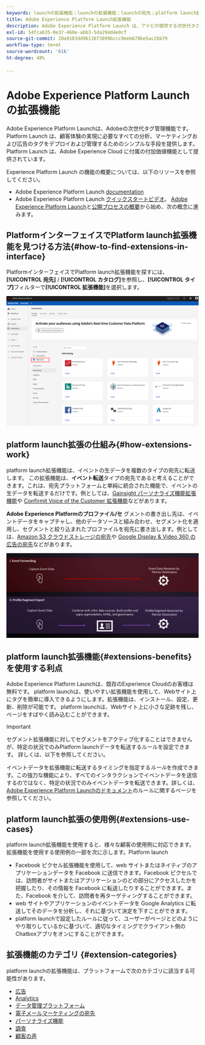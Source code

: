 ```yaml
---
keywords: launchの拡張機能；launchの拡張機能；launchの宛先；platform launch拡張機能；platform launch拡張；platform launch先
title: Adobe Experience Platform Launch拡張機能
description: Adobe Experience Platform Launch は、アドビが提供する次世代タグ管理機能です。 Platform Launch は、顧客体験の実現に必要なすべての分析、マーケティングおよび広告のタグをデプロイおよび管理するためのシンプルな手段を提供します。
exl-id: 54fca635-0e37-460e-abb3-5da294d4e0cf
source-git-commit: 20a9103dd96116f3099bccc9eeb678be5ac2bb79
workflow-type: tm+mt
source-wordcount: '616'
ht-degree: 48%

---
```


# Adobe Experience Platform Launch の拡張機能

Adobe Experience Platform Launchは、Adobeの次世代タグ管理機能です。  Platform Launch は、顧客体験の実現に必要なすべての分析、マーケティングおよび広告のタグをデプロイおよび管理するためのシンプルな手段を提供します。 Platform Launch は、Adobe Experience Cloud に付属の付加価値機能として提供されています。

Experience Platform Launch の機能の概要については、以下のリソースを参照してください。

- Adobe Experience Platform Launch [documentation](https://experienceleague.adobe.com/docs/launch/using/home.html?lang=ja)
- Adobe Experience Platform Launch [クイックスタートビデオ](https://experienceleague.adobe.com/docs/launch/using/intro/get-started/videos.html?)。 [Adobe Experience Platform Launch](https://www.youtube.com/embed/rwqqkG1SERU)と[公開プロセスの概要](https://helpx.adobe.com/jp/analytics/how-to/adobe-launch-publishing-process.html)から始め、次の概念に進みます。

## PlatformインターフェイスでPlatform launch拡張機能を見つける方法{#how-to-find-extensions-in-interface}

PlatformインターフェイスでPlatform launch拡張機能を探すには、**[!UICONTROL 宛先]** / **[!UICONTROL カタログ]**&#x200B;を参照し、**[!UICONTROL タイプ]**&#x200B;フィルターで&#x200B;**[!UICONTROL 拡張機能]**&#x200B;を選択します。

![インターフェイスの「拡張機能」フィルター](../../assets/catalog/launch-extensions/filter.png)

## platform launch拡張の仕組み{#how-extensions-work}

platform launch拡張機能は、イベントの生データを複数のタイプの宛先に転送します。 この拡張機能は、**イベント転送**&#x200B;タイプの宛先であると考えることができます。これは、宛先プラットフォームと単純に統合された機能で、イベントの生データを転送するだけです。例としては、[Gainsight パーソナライズ機能拡張機能](../personalization/gainsight.md)や [Confirmit Voice of the Customer 拡張機能](../voice/confirmit-digital-feedback.md)などがあります。

**Adobe Experience Platformのプロファイル/セ** グメントの書き出し先は、イベントデータをキャプチャし、他のデータソースと組み合わせ、セグメント化を適用し、セグメントと絞り込まれたプロファイルを宛先に書き出します。例としては、[Amazon S3 クラウドストレージの宛先](../cloud-storage/amazon-s3.md)や [Google Display &amp; Video 360 の広告の宛先](../advertising/google-dv360.md)などがあります。

![Experience Platform Launch の拡張機能と他の宛先との比較](../../assets/common/launch-and-other-destinations.png)

## platform launch拡張機能{#extensions-benefits}を使用する利点

Adobe Experience Platform Launchは、既存のExperience Cloudのお客様は無料です。 platform launchは、使いやすい拡張機能を使用して、Webサイト上にタグを簡単に導入できるようにします。拡張機能は、インストール、設定、更新、削除が可能です。 platform launchは、Webサイト上に小さな足跡を残し、ページをすばやく読み込むことができます。

>[!IMPORTANT]
>
>セグメント拡張機能に対してセグメントをアクティブ化することはできませんが、特定の状況でのみPlatform launchデータを転送するルールを設定できます。 詳しくは、以下を参照してください。

イベントデータを拡張機能に転送するタイミングを指定する&#x200B;*ルール*&#x200B;を作成できます。この強力な機能により、すべてのインタラクションでイベントデータを送信するのではなく、特定の状況でのみイベントデータを転送できます。詳しくは、[Adobe Experience Platform Launchのドキュメント](https://experienceleague.adobe.com/docs/launch/using/reference/manage-resources/rules.html)のルールに関するページを参照してください。

## platform launch拡張の使用例{#extensions-use-cases}

platform launch拡張機能を使用すると、様々な顧客の使用例に対応できます。 拡張機能を使用する使用例の一部を次に示します。Platform launch

- Facebook ピクセル拡張機能を使用して、web サイトまたはネイティブのアプリケーションデータを Facebook に送信できます。Facebook ピクセルでは、訪問者がサイトまたはアプリケーションのどの部分にアクセスしたかを把握したり、その情報を Facebook に転送したりすることができます。また、Facebook を介して、訪問者を再ターゲティングすることができます。
- web サイトやアプリケーションのイベントデータを Google Analytics に転送してそのデータを分析し、それに基づいて決定を下すことができます。
- platform launchで設定したルールに従って、ユーザーがページとどのようにやり取りしているかに基づいて、適切なタイミングでクライアント側のChatboxアプリをオンにすることができます。

## 拡張機能のカテゴリ {#extension-categories}

platform launchの拡張機能は、プラットフォームで次のカテゴリに該当する可能性があります。

- [広告](../advertising/overview.md)
- [Analytics](../analytics/overview.md)
- [データ管理プラットフォーム](../data-management/overview.md)
- [電子メールマーケティングの宛先](../email-marketing/overview.md)
- [パーソナライズ機能](../personalization/overview.md)
- [調査](../survey/overview.md)
- [顧客の声](../voice/overview.md)
